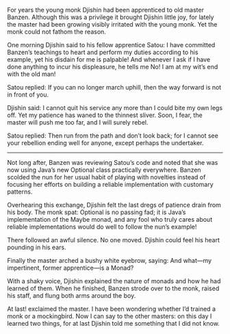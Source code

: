 For years the young monk Djishin had been apprenticed to
old master Banzen. Although this was a privilege it
brought Djishin little joy, for lately the master had been
growing visibly irritated with the young monk.  Yet the monk
could not fathom the reason.

One morning Djishin said to his fellow apprentice Satou:
I have committed Banzen’s teachings to heart and perform my
duties according to his example, yet his disdain for me is
palpable!  And whenever I ask if I have done anything to
incur his displeasure, he tells me No!  I am at my wit’s end
with the old man!

Satou replied: If you can no longer march uphill, then the
way forward is not in front of you.

Djishin said: I cannot quit his service any more than I
could bite my own legs off.  Yet my patience has waned to
the thinnest sliver.  Soon, I fear, the master will push me
too far, and I will surely rebel.

Satou replied: Then run from the path and don’t look back;
for I cannot see your rebellion ending well for anyone, except
perhaps the undertaker.

----------

Not long after, Banzen was reviewing Satou’s code and noted
that she was now using Java’s new Optional class
practically everywhere.  Banzen scolded the nun for her
usual habit of playing with novelties instead of focusing
her efforts on building a reliable implementation with
customary patterns.

Overhearing this exchange, Djishin felt the last dregs of
patience drain from his body.
The monk spat: Optional is no passing fad; it is Java’s
implementation of the Maybe monad, and any fool who truly
cares about reliable implementations would do well to
follow the nun’s example!

There followed an awful silence.  No one moved.
Djishin could feel his heart pounding in his ears.

Finally the master arched a bushy white eyebrow, saying:
And what—my impertinent, former apprentice—is a Monad?

With a shaky voice, Djishin explained the nature of monads and
how he had learned of them.
When he finished, Banzen strode over to the monk, raised his staff,
and flung both arms around the boy.

At last! exclaimed the master.
I have been wondering whether I’d trained a monk or a mockingbird.
Now I can say to the other masters: on this day I learned two things,
for at last Djishin told me something that I did not know.

